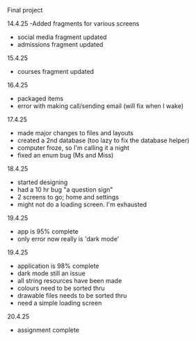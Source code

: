 Final project

14.4.25
-Added fragments for various screens

- social media fragment updated
- admissions fragment updated

15.4.25
- courses fragment updated

16.4.25
- packaged items
- error with making call/sending email (will fix when I wake)

17.4.25
- made major changes to files and layouts
- created a 2nd database (too lazy to fix the database helper)
- computer froze, so I'm calling it a night
- fixed an enum bug (Ms and Miss)

18.4.25
- started designing
- had a 10 hr bug "a question sign"
- 2 screens to go; home and settings
- might not do a loading screen. I'm exhausted

19.4.25
- app is 95% complete
- only error now really is 'dark mode'

19.4.25
- application is 98% complete
- dark mode still an issue
- all string resources have been made
- colours need to be sorted thru
- drawable files needs to be sorted thru
- need a simple loading screen

20.4.25
- assignment complete